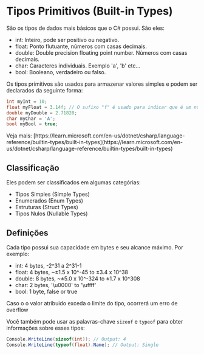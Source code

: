 # Tipos Primitivos (Built-in Types)

São os tipos de dados mais básicos que o C# possui. São eles:
- int: Inteiro, pode ser positivo ou negativo.
- float: Ponto flutuante, números com casas decimais.
- double: Double precision floating point number. Números com casas decimais.
- char: Caracteres individuais. Exemplo 'a', 'b' etc...
- bool: Booleano, verdadeiro ou falso.

Os tipos primitivos são usados para armazenar valores simples e podem ser declarados da seguinte forma:
```c#
int myInt = 10;
float myFloat = 3.14f; // O sufixo "f" é usado para indicar que é um número de ponto flutuante.
double myDouble = 2.71828;
char myChar = 'A';
bool myBool = true;
```

<note>
Veja mais: [https://learn.microsoft.com/en-us/dotnet/csharp/language-reference/builtin-types/built-in-types](https://learn.microsoft.com/en-us/dotnet/csharp/language-reference/builtin-types/built-in-types)
</note>

## Classificação 

Eles podem ser classificados em algumas categórias:
- Tipos Simples (Simple Types)
- Enumerados (Enum Types)
- Estruturas (Struct Types)
- Tipos Nulos (Nullable Types)

## Definições 
Cada tipo possui sua capacidade em bytes e seu alcance máximo. Por exemplo:
- int: 4 bytes, -2^31 a 2^31-1
- float: 4 bytes, ~±1.5 x 10^-45 to ±3.4 x 10^38
- double: 8 bytes, ~±5.0 x 10^-324 to ±1.7 x 10^308
- char: 2 bytes, '\u0000' to '\uffff'
- bool: 1 byte, false or true

<warning>
Caso o o valor atribuido exceda o limite do tipo, ocorrerá um erro de overflow
</warning>

<note>

Você também pode usar as palavras-chave `sizeof` e `typeof` para obter informações sobre esses tipos:
```c#
Console.WriteLine(sizeof(int)); // Output: 4
Console.WriteLine(typeof(float).Name); // Output: Single
```

</note>